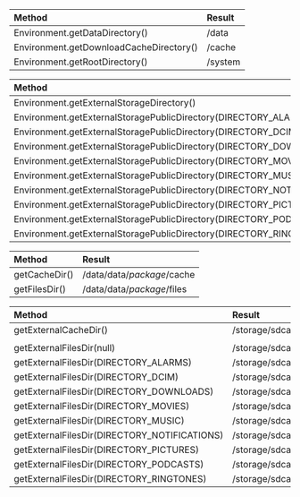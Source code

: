 | Method | Result |
|:-----------|:------------|
| Environment.getDataDirectory() | /data |
| Environment.getDownloadCacheDirectory() | /cache | 
| Environment.getRootDirectory() | /system | 

| Method | Result |
|:-----------|:------------|
| Environment.getExternalStorageDirectory() | /storage/sdcard0 | 
| Environment.getExternalStoragePublicDirectory(DIRECTORY_ALARMS) | /storage/sdcard0/Alarms | 
| Environment.getExternalStoragePublicDirectory(DIRECTORY_DCIM) | /storage/sdcard0/DCIM | 
| Environment.getExternalStoragePublicDirectory(DIRECTORY_DOWNLOADS) | /storage/sdcard0/Download | 
| Environment.getExternalStoragePublicDirectory(DIRECTORY_MOVIES) | /storage/sdcard0/Movies | 
| Environment.getExternalStoragePublicDirectory(DIRECTORY_MUSIC) | /storage/sdcard0/Music | 
| Environment.getExternalStoragePublicDirectory(DIRECTORY_NOTIFICATIONS) | /storage/sdcard0/Notifications | 
| Environment.getExternalStoragePublicDirectory(DIRECTORY_PICTURES) | /storage/sdcard0/Pictures | 
| Environment.getExternalStoragePublicDirectory(DIRECTORY_PODCASTS) | /storage/sdcard0/Podcasts | 
| Environment.getExternalStoragePublicDirectory(DIRECTORY_RINGTONES) | /storage/sdcard0/Ringtones | 

| Method | Result |
|:-----------|:------------|
| getCacheDir() | /data/data/*package*/cache | 
| getFilesDir() | /data/data/*package*/files | 

| Method | Result |
|:-----------|:------------|
| getExternalCacheDir() | /storage/sdcard0/Android/data/*package*/cache | 
| | |
| getExternalFilesDir(null) | /storage/sdcard0/Android/data/*package*/files |
| getExternalFilesDir(DIRECTORY_ALARMS) | /storage/sdcard0/Android/data/*package*/files/Alarms | 
| getExternalFilesDir(DIRECTORY_DCIM) | /storage/sdcard0/Android/data/*package*/files/DCIM | 
| getExternalFilesDir(DIRECTORY_DOWNLOADS) | /storage/sdcard0/Android/data/*package*/files/Download | 
| getExternalFilesDir(DIRECTORY_MOVIES) | /storage/sdcard0/Android/data/*package*/files/Movies | 
| getExternalFilesDir(DIRECTORY_MUSIC) | /storage/sdcard0/Android/data/*package*/files/Music | 
| getExternalFilesDir(DIRECTORY_NOTIFICATIONS) | /storage/sdcard0/Android/data/*package*/files/Notifications | 
| getExternalFilesDir(DIRECTORY_PICTURES) | /storage/sdcard0/Android/data/*package*/files/Pictures | 
| getExternalFilesDir(DIRECTORY_PODCASTS) | /storage/sdcard0/Android/data/*package*/files/Podcasts | 
| getExternalFilesDir(DIRECTORY_RINGTONES) | /storage/sdcard0/Android/data/*package*/files/Ringtones | 
